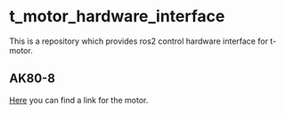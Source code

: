 # t_motor_hardware_interface

This is a repository which provides ros2 control hardware interface for t-motor.

## AK80-8

[Here](https://www.cubemars.com/goods-1151-AK80-8.html) you can find a link for the motor.
